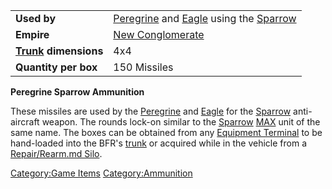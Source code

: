 |                                             |                                                                                                                        |
| ------------------------------------------- | ---------------------------------------------------------------------------------------------------------------------- |
| **Used by**                                 | [Peregrine](Peregrine.md) and [Eagle](Eagle.md) using the [Sparrow](</Sparrow_(BFR)>) |
| **Empire**                                  | [New Conglomerate](New_Conglomerate.md)                                                                     |
| **[Trunk](Trunk.md) dimensions** | 4x4                                                                                                                    |
| **Quantity per box**                        | 150 Missiles                                                                                                           |

**Peregrine Sparrow Ammunition**

These missiles are used by the [Peregrine](Peregrine.md) and
[Eagle](Eagle.md) for the [Sparrow](</Sparrow_(BFR)>)
anti-aircraft weapon. The rounds lock-on similar to the
[Sparrow](Sparrow.md) [MAX](MAX.md) unit of the same
name. The boxes can be obtained from any [Equipment
Terminal](Equipment_Terminal.md) to be hand-loaded into the
BFR's [trunk](trunk.md) or acquired while in the vehicle from a
[Repair/Rearm.md Silo](Repair/Rearm_Silo.md).

[Category:Game Items](Category:Game_Items.md)
[Category:Ammunition](Category:Ammunition.md)
